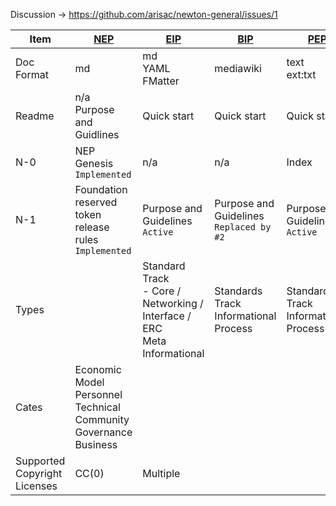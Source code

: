 Discussion -> https://github.com/arisac/newton-general/issues/1

| Item                         | [NEP](https://github.com/newtonproject/NEPs)                 | [EIP](https://github.com/ethereum/EIPs)                      | [BIP](https://github.com/bitcoin/bips)          | [PEP](https://github.com/python/peps)           | IEEE |
| ---------------------------- | ------------------------------------------------------------ | ------------------------------------------------------------ | ----------------------------------------------- | ----------------------------------------------- | ---- |
| Doc Format                   | md                                                           | md<br />YAML FMatter                                         | mediawiki                                       | text<br />ext:txt                               | TBD  |
| Readme                       | n/a<br />Purpose and Guidlines                               | Quick start                                                  | Quick start                                     | Quick start                                     |      |
| N-0                          | NEP Genesis `Implemented`                                    | n/a                                                          | n/a                                             | Index                                           |      |
| N-1                          | Foundation reserved token release rules `Implemented`        | Purpose and Guidelines `Active`                              | Purpose and Guidelines `Replaced by #2`         | Purpose and Guidelines `Active`                 |      |
| Types                        |                                                              | Standard Track<br />- Core / Networking / Interface / ERC<br />Meta<br />Informational | Standards Track<br />Informational<br />Process | Standards Track<br />Informational<br />Process |      |
| Cates                        | Economic Model<br />Personnel<br />Technical<br />Community Governance<br />Business |                                                              |                                                 |                                                 |      |
| Supported Copyright Licenses | CC(0)                                                        | Multiple                                                     |                                                 |                                                 |      |

